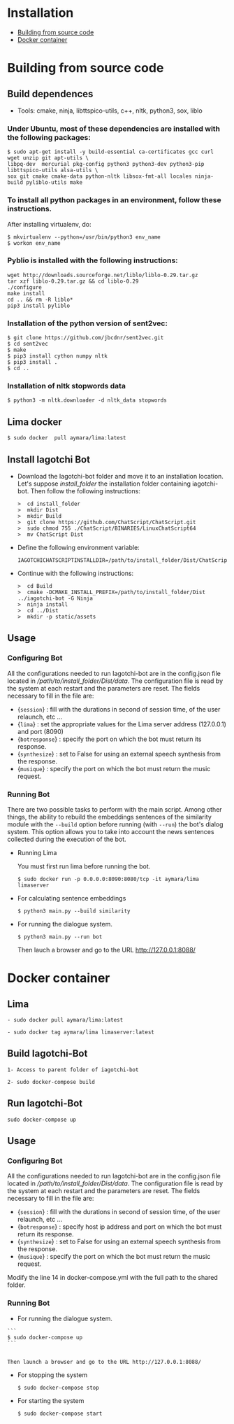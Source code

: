 

# Installation

* [Building from source code](#building-from-source-code)
* [Docker container ](#docker-container)



# Building from source code

## Build dependences

* Tools: cmake, ninja, libttspico-utils, c++, nltk, python3, sox, liblo

### Under Ubuntu, most of these dependencies are installed with the following packages:

```
$ sudo apt-get install -y build-essential ca-certificates gcc curl wget unzip git apt-utils \
libpq-dev  mercurial pkg-config python3 python3-dev python3-pip libttspico-utils alsa-utils \
sox git cmake cmake-data python-nltk libsox-fmt-all locales ninja-build pyliblo-utils make
```

### To install all python packages in an environment, follow these instructions.

After installing virtualenv, do:

```
$ mkvirtualenv --python=/usr/bin/python3 env_name
$ workon env_name
```

### Pyblio is installed with the following instructions:

```
wget http://downloads.sourceforge.net/liblo/liblo-0.29.tar.gz
tar xzf liblo-0.29.tar.gz && cd liblo-0.29
./configure
make install
cd .. && rm -R liblo*
pip3 install pyliblo 
```
### Installation of the python version of sent2vec:

```
$ git clone https://github.com/jbcdnr/sent2vec.git
$ cd sent2vec
$ make
$ pip3 install cython numpy nltk
$ pip3 install .
$ cd ..

```

### Installation of nltk stopwords data

```
$ python3 -m nltk.downloader -d nltk_data stopwords
```

## Lima docker

```
$ sudo docker  pull aymara/lima:latest
```

## Install Iagotchi Bot 

* Download the Iagotchi-bot folder and move it to an installation location. Let's suppose *install_folder*
the installation folder containing iagotchi-bot. Then follow the following instructions:

    ```
    >  cd install_folder
    >  mkdir Dist
    >  mkdir Build
    >  git clone https://github.com/ChatScript/ChatScript.git
    >  sudo chmod 755 ./ChatScript/BINARIES/LinuxChatScript64
    >  mv ChatScript Dist
    ```

* Define the following environment variable:

    ```
    IAGOTCHICHATSCRIPTINSTALLDIR=/path/to/install_folder/Dist/ChatScript
    ```

* Continue with the following instructions:

    ```
    >  cd Build
    >  cmake -DCMAKE_INSTALL_PREFIX=/path/to/install_folder/Dist ../iagotchi-bot -G Ninja
    >  ninja install 
    >  cd ../Dist
    >  mkdir -p static/assets
    ```

## Usage

### Configuring Bot 

All the configurations needed to run Iagotchi-bot are in the config.json file located in */path/to/install_folder/Dist/data*.
The configuration file is read by the system at each restart and the parameters are reset. The fields necessary to fill in the file are:

* {`session`} : fill with the durations in second of session time, of the user relaunch, etc ...
* {`lima`} : set the appropriate values for the Lima server address (127.0.0.1) and port (8090)
* {`botresponse`} : specify the port on which the bot must return its response.
* {`synthesize`} : set to False for using an external speech synthesis from the response.
* {`musique`} : specify the port on which the bot must return the music request.

### Running Bot 

There are two possible tasks to perform with the main script. Among other things, the ability to rebuild the embeddings sentences of the 
similarity module with the `--build` option before running (with `--run`) the bot's dialog system. This option allows you to take into account the news 
sentences collected during the execution of the bot.

* Running Lima

    You must first run lima before running the bot. 

    ```
    $ sudo docker run -p 0.0.0.0:8090:8080/tcp -it aymara/lima limaserver
    ```

* For calculating sentence embeddings

    ```
    $ python3 main.py --build similarity
    ```
* For running the dialogue system.

    ```
    $ python3 main.py --run bot
    
    ```
    
    Then lauch a browser and go to the URL http://127.0.0.1:8088/


# Docker container
    



## Lima
```
- sudo docker pull aymara/lima:latest

- sudo docker tag aymara/lima limaserver:latest
```

## Build Iagotchi-Bot
```
1- Access to parent folder of iagotchi-bot

2- sudo docker-compose build
```
## Run Iagotchi-Bot
```
sudo docker-compose up
```

## Usage

### Configuring Bot 

All the configurations needed to run Iagotchi-bot are in the config.json file located in */path/to/install_folder/Dist/data*.
The configuration file is read by the system at each restart and the parameters are reset. The fields necessary to fill in the file are:

* {`session`} : fill with the durations in second of session time, of the user relaunch, etc ...
* {`botresponse`} : specify host ip address and port on which the bot must return its response.
* {`synthesize`} : set to False for using an external speech synthesis from the response.
* {`musique`} : specify the port on which the bot must return the music request.

Modify the line 14 in docker-compose.yml  with the full path to the shared folder.

### Running Bot 

   * For running the dialogue system.

    ```
    $ sudo docker-compose up   
    ```
    
    
    Then launch a browser and go to the URL http://127.0.0.1:8088/

  * For stopping the system
      ```
    $ sudo docker-compose stop
    ```  
    
  * For starting the system
      ```
    $ sudo docker-compose start
    ```
  